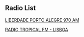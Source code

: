 ## Radio List

[LIBERDADE PORTO ALEGRE 970 AM](http://cast4.audiostream.com.br:8655/mp3)

[RADIO TROPICAL FM  - LISBOA](https://solid24.streamupsolutions.com/proxy/dcofieen?mp=/stream)
